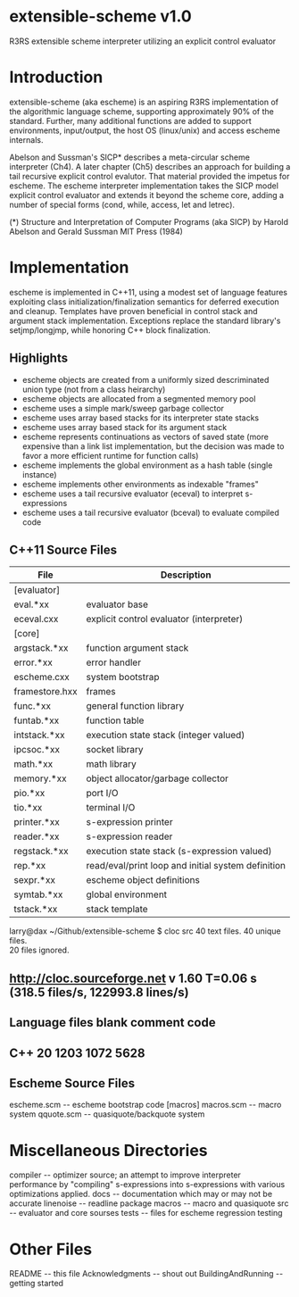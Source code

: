 extensible-scheme v1.0
======================

R3RS extensible scheme interpreter utilizing an explicit control evaluator

# Introduction

extensible-scheme (aka escheme) is an aspiring R3RS implementation of the 
algorithmic language scheme, supporting approximately 90% of the standard. 
Further, many additional functions are added to support environments, 
input/output, the host OS (linux/unix) and access escheme internals.

Abelson and Sussman's SICP* describes a meta-circular scheme interpreter (Ch4).
A later chapter (Ch5) describes an approach for building a tail recursive 
explicit control evalutor. That material provided the impetus for escheme.
The escheme interpreter implementation takes the SICP model explicit 
control evaluator and extends it beyond the scheme core, adding a number of 
special forms (cond, while, access, let and letrec).

(*) Structure and Interpretation of Computer Programs (aka SICP)
    by Harold Abelson and Gerald Sussman
    MIT Press (1984)

# Implementation 

escheme is implemented in C++11, using a modest set of language features
exploiting class initialization/finalization semantics for deferred execution 
and cleanup. Templates have proven beneficial in control stack and argument 
stack implementation. Exceptions replace the standard library's setjmp/longjmp, 
while honoring C++ block finalization.

## Highlights

- escheme objects are created from a uniformly sized descriminated union type
    (not from a class heirarchy)
- escheme objects are allocated from a segmented memory pool
- escheme uses a simple mark/sweep garbage collector
- escheme uses array based stacks for its interpreter state stacks
- escheme uses array based stack for its argument stack
- escheme represents continuations as vectors of saved state
   (more expensive than a link list implementation, but the decision
    was made to favor a more efficient runtime for function calls)
- escheme implements the global environment as a hash table (single instance)
- escheme implements other environments as indexable "frames"
- escheme uses a tail recursive evaluator (eceval) to interpret s-expressions
- escheme uses a tail recursive evaluator (bceval) to evaluate compiled code

## C++11 Source Files

| File             | Description                                        |
| ---------------- | ---------------------------------------------------|
|  [evaluator]     |                                                    |
|    eval.*xx      | evaluator base                                     |
|    eceval.cxx    | explicit control evaluator (interpreter)           |
|  [core]          |                                                    |
|    argstack.*xx  | function argument stack                            |
|    error.*xx     | error handler                                      |
|    escheme.cxx   | system bootstrap                                   |
|    framestore.hxx| frames                                             |
|    func.*xx      | general function library                           |
|    funtab.*xx    | function table                                     |
|    intstack.*xx  | execution state stack (integer valued)             |
|    ipcsoc.*xx    | socket library                                     |
|    math.*xx      | math library                                       |
|    memory.*xx    | object allocator/garbage collector                 |
|    pio.*xx       | port I/O                                           |
|    tio.*xx       | terminal I/O                                       |
|    printer.*xx   | s-expression printer                               |
|    reader.*xx    | s-expression reader                                |
|    regstack.*xx  | execution state stack (s-expression valued)        |
|    rep.*xx	   | read/eval/print loop and initial system definition |
|    sexpr.*xx	   | escheme object definitions                         |
|    symtab.*xx	   | global environment                                 |
|    tstack.*xx    | stack template                                     | 

larry@dax ~/Github/extensible-scheme $ cloc src
      40 text files.
      40 unique files.                              
      20 files ignored.

http://cloc.sourceforge.net v 1.60  T=0.06 s (318.5 files/s, 122993.8 lines/s)
-------------------------------------------------------------------------------
Language                     files          blank        comment           code
-------------------------------------------------------------------------------
C++                             20           1203           1072           5628
-------------------------------------------------------------------------------

## Escheme Source Files

  escheme.scm        -- escheme bootstrap code
  [macros]
    macros.scm         -- macro system
    qquote.scm         -- quasiquote/backquote system

# Miscellaneous Directories
  
  compiler  -- optimizer source; an attempt to improve interpreter
                 performance by "compiling" s-expressions into
                 s-expressions with various optimizations applied.
  docs      -- documentation which may or may not be accurate
  linenoise -- readline package
  macros    -- macro and quasiquote
  src       -- evaluator and core sourses
  tests     -- files for escheme regression testing

# Other Files

  README             -- this file
  Acknowledgments    -- shout out
  BuildingAndRunning -- getting started


